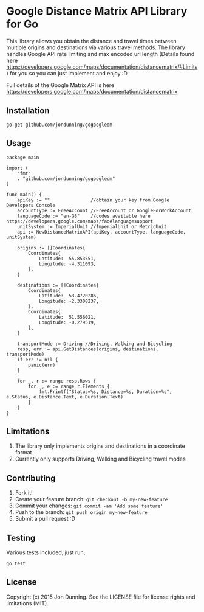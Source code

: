 # Google Distance Matrix API Library for Go

This library allows you obtain the distance and travel times between multiple origins and destinations via various travel methods. 
The library handles Google API rate limiting and max encoded url length (Details found here https://developers.google.com/maps/documentation/distancematrix/#Limits) for you so you can just implement and enjoy :D

Full details of the Google Matrix API is here https://developers.google.com/maps/documentation/distancematrix

## Installation

    go get github.com/jondunning/gogoogledm

## Usage

    package main

    import (
        "fmt"
        . "github.com/jondunning/gogoogledm"
    )

    func main() {
        apiKey := ""               //obtain your key from Google Developers Console
        accountType := FreeAccount //FreeAccount or GoogleForWorkAccount
        languageCode := "en-GB"    //codes available here https://developers.google.com/maps/faq#languagesupport
        unitSystem := ImperialUnit //ImperialUnit or MetricUnit
        api := NewDistanceMatrixAPI(apiKey, accountType, languageCode, unitSystem)

        origins := []Coordinates{
            Coordinates{
                Latitude:  55.853551,
                Longitude: -4.311093,
            },
        }

        destinations := []Coordinates{
            Coordinates{
                Latitude:  53.4720286,
                Longitude: -2.3308237,
            },
            Coordinates{
                Latitude:  51.556021,
                Longitude: -0.279519,
            },
        }

        transportMode := Driving //Driving, Walking and Bicycling
        resp, err := api.GetDistances(origins, destinations, transportMode)
        if err != nil {
            panic(err)
        }

        for _, r := range resp.Rows {
            for _, e := range r.Elements {
                fmt.Printf("Status=%s, Distance=%s, Duration=%s", e.Status, e.Distance.Text, e.Duration.Text)
            }
        }
    }

## Limitations

1. The library only implements origins and destinations in a coordinate format
2. Currently only supports Driving, Walking and Bicycling travel modes

## Contributing

1. Fork it!
2. Create your feature branch: `git checkout -b my-new-feature`
3. Commit your changes: `git commit -am 'Add some feature'`
4. Push to the branch: `git push origin my-new-feature`
5. Submit a pull request :D 

## Testing

Various tests included, just run;

    go test

## License

Copyright (c) 2015 Jon Dunning. See the LICENSE file for license rights and limitations (MIT).
